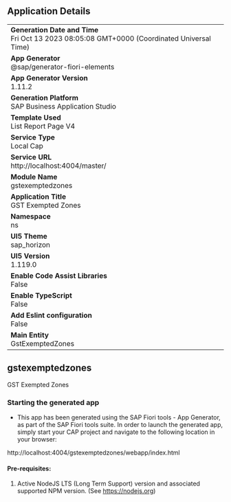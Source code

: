 ## Application Details
|               |
| ------------- |
|**Generation Date and Time**<br>Fri Oct 13 2023 08:05:08 GMT+0000 (Coordinated Universal Time)|
|**App Generator**<br>@sap/generator-fiori-elements|
|**App Generator Version**<br>1.11.2|
|**Generation Platform**<br>SAP Business Application Studio|
|**Template Used**<br>List Report Page V4|
|**Service Type**<br>Local Cap|
|**Service URL**<br>http://localhost:4004/master/
|**Module Name**<br>gstexemptedzones|
|**Application Title**<br>GST Exempted Zones|
|**Namespace**<br>ns|
|**UI5 Theme**<br>sap_horizon|
|**UI5 Version**<br>1.119.0|
|**Enable Code Assist Libraries**<br>False|
|**Enable TypeScript**<br>False|
|**Add Eslint configuration**<br>False|
|**Main Entity**<br>GstExemptedZones|

## gstexemptedzones

GST Exempted Zones

### Starting the generated app

-   This app has been generated using the SAP Fiori tools - App Generator, as part of the SAP Fiori tools suite.  In order to launch the generated app, simply start your CAP project and navigate to the following location in your browser:

http://localhost:4004/gstexemptedzones/webapp/index.html

#### Pre-requisites:

1. Active NodeJS LTS (Long Term Support) version and associated supported NPM version.  (See https://nodejs.org)


